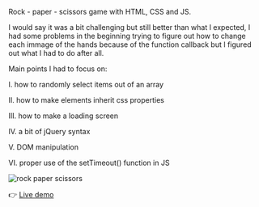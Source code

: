 Rock - paper - scissors game with HTML, CSS and JS.

I would say it was a bit challenging but still better than what I expected, I had some problems in the beginning trying to figure out how to change each immage of the
hands because of the function callback but I figured out what I had to do after all.

Main points I had to focus on:

I.   how to randomly select items out of an array

II.  how to make elements inherit css properties

III. how to make a loading screen

IV.  a bit of jQuery syntax

V.   DOM manipulation

VI.  proper use of the setTimeout() function in JS

![rock paper scissors](https://user-images.githubusercontent.com/102544514/193110588-16eb2d69-a3dc-46ad-ab97-ab64a0ce8db3.png)


👉 <a href="https://llaaur.github.io/rock-paper-scissors/"> Live demo </a>
